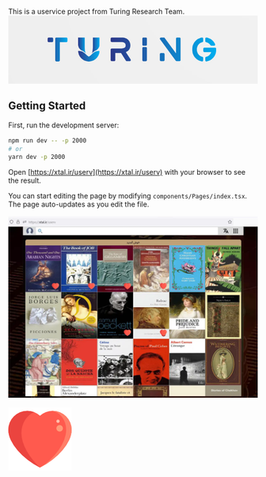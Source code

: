 This is a uservice project from Turing Research Team.
<img src="https://github.com/ArminKardan/utrialv2/blob/master/turing.png?raw=true"/>
## Getting Started

First, run the development server:

```bash
npm run dev -- -p 2000
# or
yarn dev -p 2000
```

Open [https://xtal.ir/userv](https://xtal.ir/userv) with your browser to see the result.

You can start editing the page by modifying `components/Pages/index.tsx`. The page auto-updates as you edit the file.
<br/>
<br/>
<img src="https://github.com/ArminKardan/utrialv2/blob/master/screen.webp?raw=true" />
<br/>
<br/>
<img src="https://github.com/ArminKardan/utrialv2/blob/master/heart.png?raw=true" />
<br/>
<br/>
